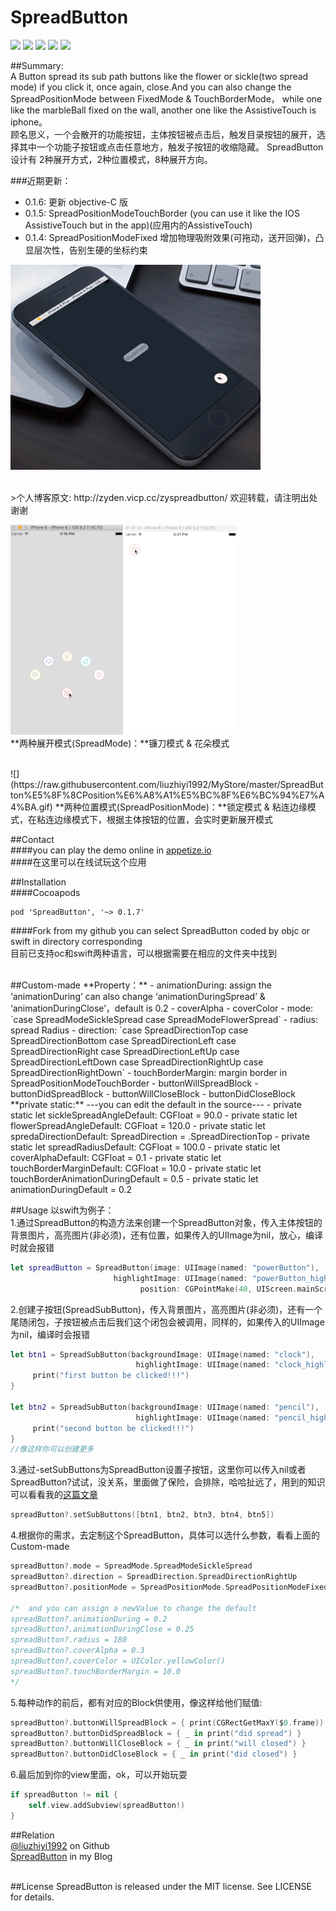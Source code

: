 # SpreadButton  
![](https://img.shields.io/badge/pod-v0.1.7-blue.svg)
![](https://img.shields.io/badge/license-MIT-brightgreen.svg)
![](https://img.shields.io/badge/supporting-Swift2.2-orange.svg)
![](https://img.shields.io/badge/supporting-objectiveC-yellow.svg)
![](https://img.shields.io/badge/build-passing-brightgreen.svg)  

##Summary:  
A Button spread its sub path buttons like the flower or sickle(two spread mode) if you click it, once again, close.And you can also change the SpreadPositionMode between FixedMode & TouchBorderMode， while one like the marbleBall fixed on the wall, another one like the AssistiveTouch is iphone。  
顾名思义，一个会散开的功能按钮，主体按钮被点击后，触发目录按钮的展开，选择其中一个功能子按钮或点击任意地方，触发子按钮的收缩隐藏。 SpreadButton设计有 2种展开方式，2种位置模式，8种展开方向。   

###近期更新：  
- 0.1.6:  更新 objective-C 版  
- 0.1.5:  SpreadPositionModeTouchBorder (you can use it like the IOS AssistiveTouch but in the app)(应用内的AssistiveTouch)  
- 0.1.4:  SpreadPositionModeFixed 增加物理吸附效果(可拖动，送开回弹)，凸显层次性，告别生硬的坐标约束

![](https://raw.githubusercontent.com/liuzhiyi1992/MyStore/master/%E9%80%81%E6%99%BA1.gif)  

<br>
>个人博客原文: http://zyden.vicp.cc/zyspreadbutton/  
欢迎转载，请注明出处谢谢   

<br>

![](https://raw.githubusercontent.com/liuzhiyi1992/MyStore/master/SpreadButton%E6%BC%94%E7%A4%BApart1.gif)
![](https://raw.githubusercontent.com/liuzhiyi1992/MyStore/master/SpreadButton%E6%BC%94%E7%A4%BApart2.gif)  
**两种展开模式(SpreadMode)：**镰刀模式 & 花朵模式  

<br>
![](https://raw.githubusercontent.com/liuzhiyi1992/MyStore/master/SpreadButton%E5%8F%8CPosition%E6%A8%A1%E5%BC%8F%E6%BC%94%E7%A4%BA.gif)  
**两种位置模式(SpreadPositionMode)：**锁定模式 & 粘连边缘模式，在粘连边缘模式下，根据主体按钮的位置，会实时更新展开模式  
<br>

##Contact  
####you can play the demo online in [appetize.io](https://appetize.io/app/dqfahewadr8g08ghdvxffqe6j4?device=iphone5s&scale=75&orientation=portrait&osVersion=9.2)    
####在这里可以在线试玩这个应用
<br>  

##Installation  
####Cocoapods   
```
pod 'SpreadButton', '~> 0.1.7'
```
####Fork from my github
you can select SpreadButton coded by objc or swift in directory corresponding  
目前已支持oc和swift两种语言，可以根据需要在相应的文件夹中找到  

<br>  
##Custom-made
**Property：**  
- animationDuring: assign the ‘animationDuring’ can also change ‘animationDuringSpread’ & ‘animationDuringClose’，default is 0.2  
- coverAlpha  
- coverColor  
- mode:    `case SpreadModeSickleSpread  case SpreadModeFlowerSpread`  
- radius: spread Radius  
- direction:  `case SpreadDirectionTop case SpreadDirectionBottom case SpreadDirectionLeft case SpreadDirectionRight case SpreadDirectionLeftUp case SpreadDirectionLeftDown case SpreadDirectionRightUp case SpreadDirectionRightDown`  
- touchBorderMargin: margin border in SpreadPositionModeTouchBorder  
- buttonWillSpreadBlock  
- buttonDidSpreadBlock  
- buttonWillCloseBlock  
- buttonDidCloseBlock  
<br>  
**private static:**  
---you can edit the default in the source---  
- private static let sickleSpreadAngleDefault: CGFloat = 90.0  
- private static let flowerSpreadAngleDefault: CGFloat = 120.0  
- private static let spredaDirectionDefault: SpreadDirection = .SpreadDirectionTop  
- private static let spreadRadiusDefault: CGFloat = 100.0  
- private static let coverAlphaDefault: CGFloat = 0.1  
- private static let touchBorderMarginDefault: CGFloat = 10.0  
- private static let touchBorderAnimationDuringDefault = 0.5  
- private static let animationDuringDefault = 0.2

##Usage
以swift为例子：  
1.通过SpreadButton的构造方法来创建一个SpreadButton对象，传入主体按钮的背景图片，高亮图片(非必须)，还有位置，如果传入的UIImage为nil，放心，编译时就会报错
```swift
let spreadButton = SpreadButton(image: UIImage(named: "powerButton"),
                       highlightImage: UIImage(named: "powerButton_highlight"),
                             position: CGPointMake(40, UIScreen.mainScreen().bounds.height - 40))
```

2.创建子按钮(SpreadSubButton)，传入背景图片，高亮图片(非必须)，还有一个尾随闭包，子按钮被点击后我们这个闭包会被调用，同样的，如果传入的UIImage为nil，编译时会报错  
```swift
let btn1 = SpreadSubButton(backgroundImage: UIImage(named: "clock"), 
                            highlightImage: UIImage(named: "clock_highlight")) { (index, sender) -> Void in
     print("first button be clicked!!!")
}

let btn2 = SpreadSubButton(backgroundImage: UIImage(named: "pencil"), 
                            highlightImage: UIImage(named: "pencil_highlight")) { (index, sender) -> Void in
     print("second button be clicked!!!")
}
//像这样你可以创建更多
```

3.通过-setSubButtons为SpreadButton设置子按钮，这里你可以传入nil或者SpreadButton?试试，没关系，里面做了保险，会排除，哈哈扯远了，用到的知识可以看看我的[这篇文章](http://zyden.vicp.cc/map-those-arrays/)
```swift
spreadButton?.setSubButtons([btn1, btn2, btn3, btn4, btn5])
```

4.根据你的需求，去定制这个SpreadButton，具体可以选什么参数，看看上面的Custom-made
```swift
spreadButton?.mode = SpreadMode.SpreadModeSickleSpread
spreadButton?.direction = SpreadDirection.SpreadDirectionRightUp
spreadButton?.positionMode = SpreadPositionMode.SpreadPositionModeFixed

/*  and you can assign a newValue to change the default
spreadButton?.animationDuring = 0.2
spreadButton?.animationDuringClose = 0.25
spreadButton?.radius = 180
spreadButton?.coverAlpha = 0.3
spreadButton?.coverColor = UIColor.yellowColor()  
spreadButton?.touchBorderMargin = 10.0
*/
```

5.每种动作的前后，都有对应的Block供使用，像这样给他们赋值:
```swift
spreadButton?.buttonWillSpreadBlock = { print(CGRectGetMaxY($0.frame)) }
spreadButton?.buttonDidSpreadBlock = { _ in print("did spread") }
spreadButton?.buttonWillCloseBlock = { _ in print("will closed") }
spreadButton?.buttonDidCloseBlock = { _ in print("did closed") }
```

6.最后加到你的view里面，ok，可以开始玩耍
```swift
if spreadButton != nil {
    self.view.addSubview(spreadButton!)
}
```

##Relation  
[@liuzhiyi1992](https://github.com/liuzhiyi1992) on Github  
[SpreadButton](http://zyden.vicp.cc/zyspreadbutton/) in my Blog
  
<br>
##License  
SpreadButton is released under the MIT license. See LICENSE for details.

